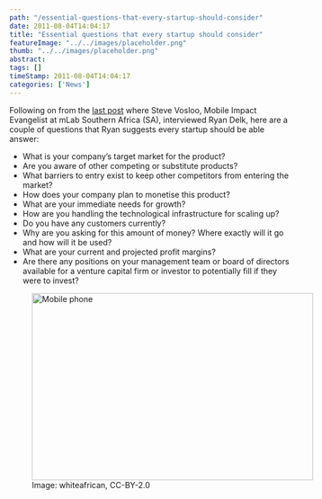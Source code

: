 ```yaml
---
path: "/essential-questions-that-every-startup-should-consider" 
date: 2011-08-04T14:04:17 
title: "Essential questions that every startup should consider" 
featureImage: "../../images/placeholder.png" 
thumb: "../../images/placeholder.png" 
abstract:  
tags: [] 
timeStamp: 2011-08-04T14:04:17 
categories: ['News'] 
---
```


<p>Following on from the <a href="http://mlab/preparing-african-mobile-entrepreneurs-for-their-big-pitch-insights-from-ryan-delk/">last post</a> where Steve Vosloo, Mobile Impact Evangelist at mLab Southern Africa (SA), interviewed Ryan Delk, here are a couple of questions that Ryan suggests every startup should be able answer:</p>
<ul>
<li>What is your company&#8217;s target market for the product?</li>
<li>Are you aware of other competing or substitute products?</li>
<li>What barriers to entry exist to keep other competitors from entering the market?</li>
<li>How does your company plan to monetise this product?</li>
<li>What are your immediate needs for growth?</li>
<li>How are you handling the technological infrastructure for scaling up?</li>
<li>Do you have any customers currently?</li>
<li>Why are you asking for this amount of money? Where exactly will it go and how will it be used?</li>
<li>What are your current and projected profit margins?</li>
<li>Are there any positions on your management team or board of directors available for a venture capital firm or investor to potentially fill if they were to invest?</li>
</ul>
<figure style="width: 500px" class="wp-caption aligncenter"><a href="http://www.flickr.com/photos/whiteafrican/2736560904/sizes/m/in/photostream/"><img src="http://farm4.static.flickr.com/3070/2736560904_a9b9045250_d.jpg" alt="Mobile phone" width="500" height="333" /></a><figcaption class="wp-caption-text">Image: whiteafrican, CC-BY-2.0</figcaption></figure>
